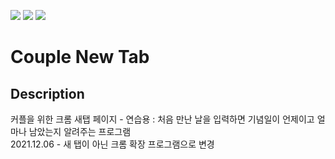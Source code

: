 <img src="https://img.shields.io/badge/HTML5-E34F26?style=flat-square&logo=HTML5&logoColor=white"/></a>
<img src="https://img.shields.io/badge/CSS3-1572B6?style=flat-square&logo=CSS3&logoColor=white"/></a>
<img src="https://img.shields.io/badge/Javascript-F7DF1E?style=flat&logo=Javascript&logoColor=white"/></a>
# Couple New Tab
## Description 
 커플을 위한 크롬 새탭 페이지 - 연습용 : 처음 만난 날을 입력하면 기념일이 언제이고 얼마나 남았는지 알려주는 프로그램  
 2021.12.06 - 새 탭이 아닌 크롬 확장 프로그램으로 변경
